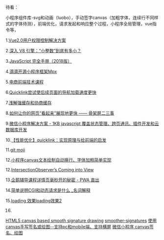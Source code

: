 待看：

小程序组件库-svg和动画（luobo），手动签字canvas（加粗字体，连续行不同样式的字体待测），前端优化，请求发起和响应整个过程，小程序全局管理，vue指令等，


1.[Vue2.0用户权限控制解决方案](http://refined-x.com/2017/11/28/Vue2.0%E7%94%A8%E6%88%B7%E6%9D%83%E9%99%90%E6%8E%A7%E5%88%B6%E8%A7%A3%E5%86%B3%E6%96%B9%E6%A1%88/)

2.[深入 V8 引擎：“小整数”到底有多小？](https://juejin.im/entry/5b932c8b5188255c9e02b1a7)

3.[JavaScript 完全手册（2018版）](https://juejin.im/entry/5c0f1790e51d45780317b7ad?utm_source=gold_browser_extension)

4.[滴滴开源小程序框架Mpx](https://juejin.im/post/5c0f693ef265da61542d78c6?utm_source=gold_browser_extension)

5.[电商前端技术课程](http://jspang.com/)

6.[Quicklink尝试使后续页面的导航加载速度更快](https://github.com/GoogleChromeLabs/quicklink)

7.[浅解强缓存和协商缓存](https://juejin.im/post/5c0891f35188252bf829dc47?utm_source=gold_browser_extension)

8.[如何让你的网页“看起来”展现地更快 —— 骨架屏二三事](https://juejin.im/post/5c1c847f5188257d99375b4f?utm_source=gold_browser_extension)

9.[微信小程序解决方案 - 1KB javascript 覆盖状态管理、跨页通讯、插件开发和云数据库开发](https://github.com/Tencent/westore)

10.[【性能优化】quicklink：实现原理与给前端的启发](https://juejin.im/post/5c21f8435188256d12597789?utm_source=gold_browser_extension)

11.[git moji](https://qbview.url.cn/getResourceInfo?appid=62&url=https%3A%2F%2Fgitmoji.carloscuesta.me%2F%3Fnsukey%3D6vVcMaNe9BJUhUopzKvhWZGiJeaA5pCFh%252FUAYYHTGdH3V4VonH8ma1%252BIMFxBDVMx%252FjSdtcOUEfxWCd6irJ4NwvFcSuhetI6KUm6bKIH5BN%252BX%252FJdImWu4ASgCy%252BB4zy4oge1Yv1enzsZyPcY1iKaHnA%253D%253D&openid=ooa-VuA24xVAczGKnUhAr7LS-iAY&version=10000&doview=1&platformtype=)

12.[小程序canvas文本绘制自动换行、字体加粗简单实现](https://www.jianshu.com/p/8cadcd731c9f)

12.[IntersectionObserver’s Coming into View](https://developers.google.com/web/updates/2016/04/intersectionobserver)

13.[企鹅辅导课程详情页毫秒开的秘密 - PWA 直出](https://juejin.im/post/5c04c3d75188252753189da9)

14.[简单说明CGI和动态请求是什么  _名词解释](https://www.cnblogs.com/f-ck-need-u/p/7627035.html)

15.[loading 效果](https://loading.io/)[loading效果2](https://www.lottiefiles.com/search?q=loading&page=2)

16.
  [HTML5 canvas based smooth signature drawing](https://github.com/szimek/signature_pad)
  [smoother-signatures](https://medium.com/square-corner-blog/smoother-signatures-be64515adb33)
  [使用canvas手写签名或绘图--支持pc和mobile端、支持横屏](https://github.com/Louiszhai/canvas-draw)
  [微信小程序 canvas签名、绘图](https://www.jianshu.com/p/d0966231d39f)
  
